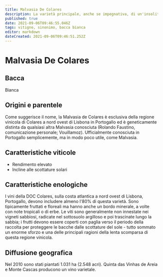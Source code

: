 ```yaml
---
title: Malvasia De Colares
description: La varietà principale, anche se impegnativa, di un'insolita regione vinicola che si sta lentamente restringendo sulla costa sabbiosa a nord ovest di Lisbona.
published: true
date: 2021-09-06T09:46:55.046Z
tags: vitigno, sinonimo, bacca bianca
editor: markdown
dateCreated: 2021-09-06T09:46:51.252Z
---
```


# Malvasia De Colares

## Bacca
Bianca


## Origini e parentele
Come suggerisce il nome, la Malvasia de Colares è esclusiva della regione vinicola di Colares a nord ovest di Lisbona in Portogallo ed è geneticamente distinta da qualsiasi altra Malvasia conosciuta (Rolando Faustino, comunicazione personale; Vouillamoz). Ufficialmente conosciuta in Portogallo semplicemente, ma in modo poco utile, come Malvasia.

## Caratteristiche viticole

- Rendimento elevato
- Incline alle scottature solari

## Caratteristiche enologiche

I vini della DOC Colares, sulla costa atlantica a nord ovest di Lisbona, Portogallo, devono includere almeno l'80% di questa varietà. Sono tipicamente fruttati e floreali ma hanno anche un bordo minerale, a volte con note tropicali o di erbe. Le viti sono generalmente non innestate nei vigneti sabbiosi, radicate nel sottosuolo argilloso e poi trascinate lungo la sabbia; i frutti devono essere coperti con paglia verso il periodo della raccolta per proteggere le bacche dalle scottature del sole - tutto sommato un enorme sforzo e una delle principali ragioni della lenta scomparsa di questa regione vinicola.


## Diffusione geografica

Nel 2010 sono stati piantati 1.031 ha (2.548 acri). Quinta das Vinhas de Areia e Monte Cascas producono un vino varietale.
